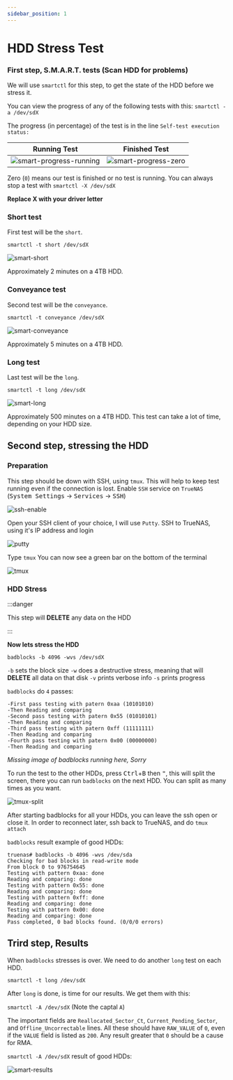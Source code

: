 ```yaml
---
sidebar_position: 1
---
```


# HDD Stress Test

### First step, S.M.A.R.T. tests (Scan HDD for problems)
We will use `smartctl` for this step, to get the state of the HDD before we stress it.

You can view the progress of any of the following tests with this:
`smartctl -a /dev/sdX`

The progress (in percentage) of the test is in the line `Self-test execution status:`

|                                  Running Test                                   |                                         Finished Test                                          |
| :-----------------------------------------------------------------------------: | :--------------------------------------------------------------------------------------------: |
| ![smart-progress-running](./img/smart-progress-running.jpg) | ![smart-progress-zero](./img/smart-progress-zero.jpg) |


Zero (`0`) means our test is finished or no test is running.
You can always stop a test with `smartctl -X /dev/sdX`

**Replace X with your driver letter**


### Short test
First test will be the `short`.

`smartctl -t short /dev/sdX`

![smart-short](./img/smart-short.jpg)

Approximately 2 minutes on a 4TB HDD.

### Conveyance test
Second test will be the `conveyance`.

`smartctl -t conveyance /dev/sdX`

![smart-conveyance](./img/smart-conveyance.jpg)

Approximately 5 minutes on a 4TB HDD.

### Long test

Last test will be the `long`.

`smartctl -t long /dev/sdX`

![smart-long](./img/smart-long.jpg)

Approximately 500 minutes on a 4TB HDD.
This test can take a lot of time, depending on your HDD size.

## Second step, stressing the HDD
### Preparation
This step should be down with SSH, using `tmux`. This will help to keep test running even if the connection is lost.
Enable `SSH` service on `TrueNAS` (<kbd>System Settings</kbd> -> <kbd>Services</kbd> -> <kbd>SSH</kbd>)

![ssh-enable](./img/ssh-enable.jpg)

Open your SSH client of your choice, I will use `Putty`.
SSH to TrueNAS, using it's IP address and login

![putty](./img/putty.jpg)

Type `tmux` You can now see a green bar on the bottom of the terminal

![tmux](./img/tmux.jpg)

### HDD Stress

:::danger

This step will **DELETE** any data on the HDD

:::

**Now lets stress the HDD**

`badblocks -b 4096 -wvs /dev/sdX`

`-b` sets the block size
`-w` does a destructive stress, meaning that will **DELETE** all data on that disk
`-v` prints verbose info
`-s` prints progress

`badblocks` do `4` passes:

```shell
-First pass testing with patern 0xaa (10101010)
-Then Reading and comparing
-Second pass testing with patern 0x55 (01010101)
-Then Reading and comparing
-Third pass testing with patern 0xff (11111111)
-Then Reading and comparing
-Fourth pass testing with patern 0x00 (00000000)
-Then Reading and comparing
```

<!-- ![badblocks-running](./img/badblocks-running.jpg) -->
*Missing image of badblocks running here, Sorry*

To run the test to the other HDDs, press <kbd>Ctrl</kbd>+<kbd>B</kbd> then <kbd>"</kbd>, this will split the screen, there you can run `badblocks` on the next HDD. You can split as many times as you want.

![tmux-split](./img/tmux-split.jpg)

After starting badblocks for all your HDDs, you can leave the ssh open or close it. In order to reconnect later, ssh back to TrueNAS, and do `tmux attach`


`badblocks` result example of good HDDs:

```
truenas# badblocks -b 4096 -wvs /dev/sda
Checking for bad blocks in read-write mode
From block 0 to 976754645
Testing with pattern 0xaa: done
Reading and comparing: done
Testing with pattern 0x55: done
Reading and comparing: done
Testing with pattern 0xff: done
Reading and comparing: done
Testing with pattern 0x00: done
Reading and comparing: done
Pass completed, 0 bad blocks found. (0/0/0 errors)
```

## Trird step, Results

When `badblocks` stresses is over. We need to do another `long` test on each HDD.

`smartctl -t long /dev/sdX`

After `long` is done, is time for our results.
We get them with this:

`smartctl -A /dev/sdX` (Note the captal `A`)

The important fields are `Reallocated_Sector_Ct`, `Current_Pending_Sector`, and `Offline_Uncorrectable` lines. All these should have `RAW_VALUE` of `0`, even if the `VALUE` field is listed as `200`. Any result greater that `0` should be a cause for RMA.


`smartctl -A /dev/sdX` result of good HDDs:

![smart-results](./img/smart-results.jpg)
